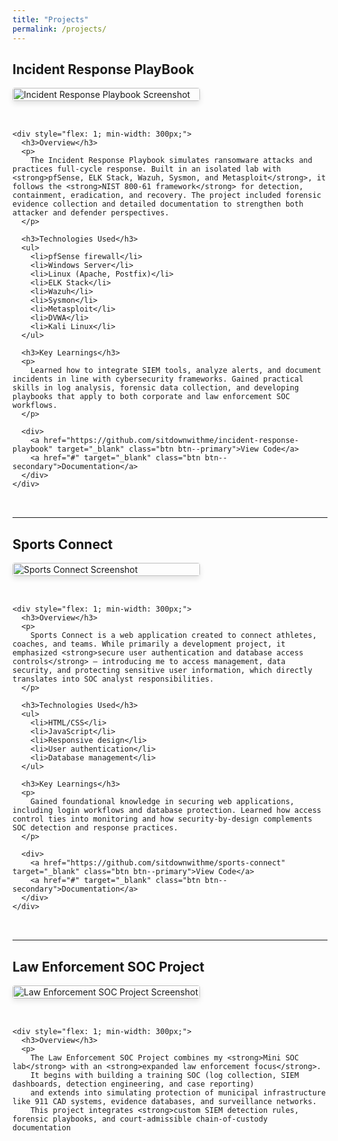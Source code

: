 ```yaml
---
title: "Projects"
permalink: /projects/
---
```


<div class="project-item" id="Incident Response PlayBook">
  <h2>Incident Response PlayBook</h2>
  
  <div style="display: flex; flex-wrap: wrap; gap: 2rem; margin-bottom: 2rem;">
    <div style="flex: 0 0 300px;">
      <img src="/assets/img/incident_response_playbook.png" alt="Incident Response Playbook Screenshot" style="width: 100%; border-radius: 4px; box-shadow: 0 4px 8px rgba(0,0,0,0.1);">
    </div>
     
    <div style="flex: 1; min-width: 300px;">
      <h3>Overview</h3>
      <p>
        The Incident Response Playbook simulates ransomware attacks and practices full-cycle response. Built in an isolated lab with <strong>pfSense, ELK Stack, Wazuh, Sysmon, and Metasploit</strong>, it follows the <strong>NIST 800-61 framework</strong> for detection, containment, eradication, and recovery. The project included forensic evidence collection and detailed documentation to strengthen both attacker and defender perspectives.
      </p>
      
      <h3>Technologies Used</h3>
      <ul>
        <li>pfSense firewall</li>
        <li>Windows Server</li>
        <li>Linux (Apache, Postfix)</li>
        <li>ELK Stack</li>
        <li>Wazuh</li>
        <li>Sysmon</li>
        <li>Metasploit</li>
        <li>DVWA</li>
        <li>Kali Linux</li>
      </ul>
      
      <h3>Key Learnings</h3>
      <p>
        Learned how to integrate SIEM tools, analyze alerts, and document incidents in line with cybersecurity frameworks. Gained practical skills in log analysis, forensic data collection, and developing playbooks that apply to both corporate and law enforcement SOC workflows.
      </p>
      
      <div>
        <a href="https://github.com/sitdownwithme/incident-response-playbook" target="_blank" class="btn btn--primary">View Code</a>
        <a href="#" target="_blank" class="btn btn--secondary">Documentation</a>
      </div>
    </div>
  </div>
</div>

<hr>

<div class="project-item" id="Sports Connect">
  <h2>Sports Connect</h2>
  
  <div style="display: flex; flex-wrap: wrap; gap: 2rem; margin-bottom: 2rem;">
    <div style="flex: 0 0 300px;">
      <img src="/assets/img/project3-placeholder.jpg.svg" alt="Sports Connect Screenshot" style="width: 100%; border-radius: 4px; box-shadow: 0 4px 8px rgba(0,0,0,0.1);">
    </div>
    
    <div style="flex: 1; min-width: 300px;">
      <h3>Overview</h3>
      <p>
        Sports Connect is a web application created to connect athletes, coaches, and teams. While primarily a development project, it emphasized <strong>secure user authentication and database access controls</strong> — introducing me to access management, data security, and protecting sensitive user information, which directly translates into SOC analyst responsibilities.
      </p>
      
      <h3>Technologies Used</h3>
      <ul>
        <li>HTML/CSS</li>
        <li>JavaScript</li>
        <li>Responsive design</li>
        <li>User authentication</li>
        <li>Database management</li>
      </ul>
      
      <h3>Key Learnings</h3>
      <p>
        Gained foundational knowledge in securing web applications, including login workflows and database protection. Learned how access control ties into monitoring and how security-by-design complements SOC detection and response practices.
      </p>
      
      <div>
        <a href="https://github.com/sitdownwithme/sports-connect" target="_blank" class="btn btn--primary">View Code</a>
        <a href="#" target="_blank" class="btn btn--secondary">Documentation</a>
      </div>
    </div>
  </div>
</div>

<hr>

<div class="project-item" id="Law Enforcement SOC Project">
  <h2>Law Enforcement SOC Project</h2>
  
  <div style="display: flex; flex-wrap: wrap; gap: 2rem; margin-bottom: 2rem;">
    <div style="flex: 0 0 300px;">
      <img src="/assets/img/law_enforcement_soc.png" alt="Law Enforcement SOC Project Screenshot" style="width: 100%; border-radius: 4px; box-shadow: 0 4px 8px rgba(0,0,0,0.1);">
    </div>
    
    <div style="flex: 1; min-width: 300px;">
      <h3>Overview</h3>
      <p>
        The Law Enforcement SOC Project combines my <strong>Mini SOC lab</strong> with an <strong>expanded law enforcement focus</strong>. 
        It begins with building a training SOC (log collection, SIEM dashboards, detection engineering, and case reporting) 
        and extends into simulating protection of municipal infrastructure like 911 CAD systems, evidence databases, and surveillance networks. 
        This project integrates <strong>custom SIEM detection rules, forensic playbooks, and court-admissible chain-of-custody documentation

